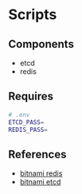 # Scripts

## Components

- etcd
- redis

## Requires

```sh
# .env
ETCD_PASS=
REDIS_PASS=
```

## References

- [bitnami redis](https://hub.docker.com/r/bitnami/redis)
- [bitnami etcd](https://hub.docker.com/r/bitnami/etcd)
